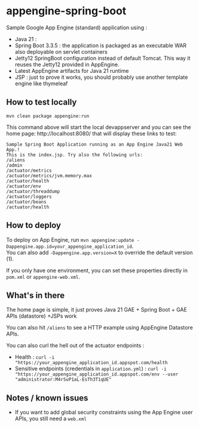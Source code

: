 # appengine-spring-boot

Sample Google App Engine (standard) application using :

 * Java 21 : 
 * Spring Boot 3.3.5 : the application is packaged as an executable WAR also deployable on servlet containers
 * Jetty12 SpringBoot configuration instead of default Tomcat. This way it reuses the Jetty12 provided in AppEngine.
 * Latest AppEngine artifacts for Java 21 runtime
 * JSP : just to prove it works, you should probably use another template engine like thymeleaf

## How to test locally

 ```
mvn clean package appengine:run
```

This command above will start the local devappserver and you can see the home page: http://localhost:8080/ that will display these links to test:

```
Sample Spring Boot Application running as an App Engine Java21 Web App.!
This is the index.jsp. Try also the following urls:
/aliens
/admin
/actuator/metrics
/actuator/metrics/jvm.memory.max
/actuator/health
/actuator/env
/actuator/threaddump
/actuator/loggers
/actuator/beans
/actuator/health
```

## How to deploy

To deploy on App Engine, run `mvn appengine:update -Dappengine.app.id=your_appengine_application_id`.  
You can also add `-Dappengine.app.version=X` to override the default version (1).

If you only have one environment, you can set these properties directly in `pom.xml` or `appengine-web.xml`.

## What's in there

The home page is simple, it just proves Java 21 GAE + Spring Boot + GAE APIs (datastore) +JSPs work 

You can also hit `/aliens` to see a  HTTP  example using AppEngine Datastore APIs.

You can also curl the hell out of the actuator endpoints :

 * Health : `curl -i "https://your_appengine_application_id.appspot.com/health`
 * Sensitive endpoints (credentials in `application.yml`) : `curl -i "https://your_appengine_application_id.appspot.com/env --user "administrator:M4rSuP1aL-EsTh3T1qUE"` 

## Notes / known issues

 * If you want to  add global security constraints using the App Engine user APIs, you still need a `web.xml`
